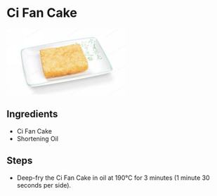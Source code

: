 # Ci Fan Cake

![Ci Fan Cake](../../images/%E7%B2%A2%E9%A5%AD%E7%B3%95.png)

## Ingredients
- Ci Fan Cake
- Shortening Oil

## Steps
- Deep-fry the Ci Fan Cake in oil at 190°C for 3 minutes (1 minute 30 seconds per side).